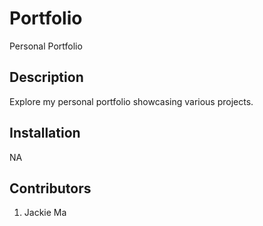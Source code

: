 # Portfolio

Personal Portfolio

## Description

Explore my personal portfolio showcasing various projects.

## Installation

NA

## Contributors

1. Jackie Ma
